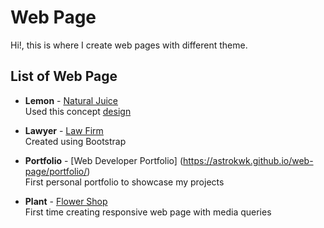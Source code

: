 # Web Page

Hi!, this is where I create web pages with different theme. 

## List of Web Page

- **Lemon** - [Natural Juice](https://astrokwk.github.io/web-page/lemon/)
<br />Used this concept [design](https://www.behance.net/gallery/30592903/Pomegrand-%28-Natural-Juice-website-concept-%29)

- **Lawyer** - [Law Firm](https://astrokwk.github.io/web-page/lawyer/)
<br />Created using Bootstrap

- **Portfolio** - [Web Developer Portfolio] 
(https://astrokwk.github.io/web-page/portfolio/)
<br />First personal portfolio to showcase my projects

- **Plant** - [Flower Shop](https://astrokwk.github.io/web-page/plant/)
<br />First time creating responsive web page with media queries
